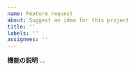 ```yaml
---
name: Feature request
about: Suggest an idea for this project
title: ''
labels: ''
assignees: ''
---
```


<!-- このissueから作成するブランチ名は以下の規約に従ってください -->
<!-- feature/[issue概要]_[issue番号] -->
<!-- 例: feature/add_login_4 -->

**機能の説明**
...